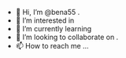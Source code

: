 - 👋 Hi, I’m @bena55 .
- 👀 I’m interested in 
- 🌱 I’m currently learning 
- 💞️ I’m looking to collaborate on .
- 📫 How to reach me ...

<!---
bena55/bena55 is a ✨ special ✨ repository because its `README.md` (this file) appears on your GitHub profile.
You can click the Preview link to take a look at your changes.
--->
